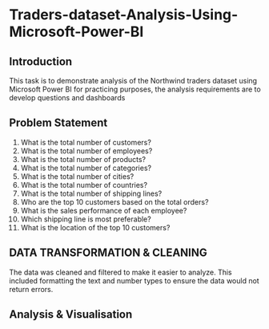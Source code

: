# Traders-dataset-Analysis-Using-Microsoft-Power-BI
## Introduction
This task is to demonstrate analysis of the Northwind traders dataset using Microsoft Power BI for practicing purposes, the analysis requirements are to develop  questions and dashboards
## Problem Statement
1.	What is the total number of customers?
2.	What is the total number of employees?
3.	What is the total number of products?
4.	What is the total number of categories?
5.	What is the total number of cities?
6.	What is the total number of countries?
7.	What is the total number of shipping lines?
8.	Who are the top 10 customers based on the total orders?
9.	What is the sales performance of each employee?
10.	Which shipping line is most preferable?
11.	What is the location of the top 10 customers?
    
## DATA TRANSFORMATION & CLEANING
The data was cleaned and filtered to make it easier to analyze. This included formatting the text and number types to ensure the data would not return errors.
## Analysis & Visualisation

![]()

